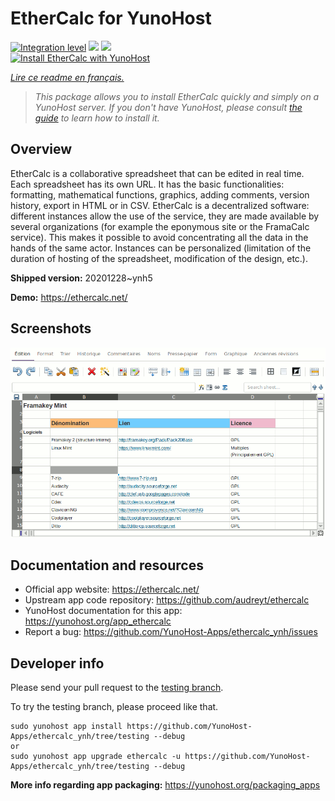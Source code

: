 <!--
N.B.: This README was automatically generated by https://github.com/YunoHost/apps/tree/master/tools/README-generator
It shall NOT be edited by hand.
-->

# EtherCalc for YunoHost

[![Integration level](https://dash.yunohost.org/integration/ethercalc.svg)](https://dash.yunohost.org/appci/app/ethercalc) ![](https://ci-apps.yunohost.org/ci/badges/ethercalc.status.svg) ![](https://ci-apps.yunohost.org/ci/badges/ethercalc.maintain.svg)  
[![Install EtherCalc with YunoHost](https://install-app.yunohost.org/install-with-yunohost.svg)](https://install-app.yunohost.org/?app=ethercalc)

*[Lire ce readme en français.](./README_fr.md)*

> *This package allows you to install EtherCalc quickly and simply on a YunoHost server.
If you don't have YunoHost, please consult [the guide](https://yunohost.org/#/install) to learn how to install it.*

## Overview

EtherCalc is a collaborative spreadsheet that can be edited in real time. Each spreadsheet has its own URL. It has the basic functionalities: formatting, mathematical functions, graphics, adding comments, version history, export in HTML or in CSV. EtherCalc is a decentralized software: different instances allow the use of the service, they are made available by several organizations (for example the eponymous site or the FramaCalc service). This makes it possible to avoid concentrating all the data in the hands of the same actor. Instances can be personalized (limitation of the duration of hosting of the spreadsheet, modification of the design, etc.).

**Shipped version:** 20201228~ynh5

**Demo:** https://ethercalc.net/

## Screenshots

![](./doc/screenshots/screenshot.png)

## Documentation and resources

* Official app website: https://ethercalc.net/
* Upstream app code repository: https://github.com/audreyt/ethercalc
* YunoHost documentation for this app: https://yunohost.org/app_ethercalc
* Report a bug: https://github.com/YunoHost-Apps/ethercalc_ynh/issues

## Developer info

Please send your pull request to the [testing branch](https://github.com/YunoHost-Apps/ethercalc_ynh/tree/testing).

To try the testing branch, please proceed like that.
```
sudo yunohost app install https://github.com/YunoHost-Apps/ethercalc_ynh/tree/testing --debug
or
sudo yunohost app upgrade ethercalc -u https://github.com/YunoHost-Apps/ethercalc_ynh/tree/testing --debug
```

**More info regarding app packaging:** https://yunohost.org/packaging_apps